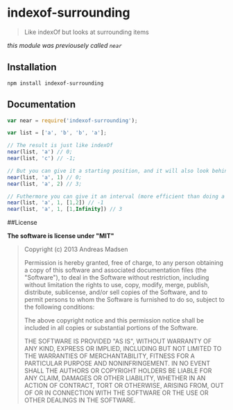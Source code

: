 # indexof-surrounding

> Like indexOf but looks at surrounding items

_this module was previousely called `near`_

## Installation

```sheel
npm install indexof-surrounding
```

## Documentation

```JavaScript
var near = require('indexof-surrounding');

var list = ['a', 'b', 'b', 'a'];

// The result is just like indexOf
near(list, 'a') // 0;
near(list, 'c') // -1;

// But you can give it a starting position, and it will also look behind
near(list, 'a', 1) // 0;
near(list, 'a', 2) // 3;

// Futhermore you can give it an interval (more efficient than doing a `slice`)
near(list, 'a', 1, [1,2]) // -1
near(list, 'a', 1, [1,Infinity]) // 3
```

##License

**The software is license under "MIT"**

> Copyright (c) 2013 Andreas Madsen
>
> Permission is hereby granted, free of charge, to any person obtaining a copy
> of this software and associated documentation files (the "Software"), to deal
> in the Software without restriction, including without limitation the rights
> to use, copy, modify, merge, publish, distribute, sublicense, and/or sell
> copies of the Software, and to permit persons to whom the Software is
> furnished to do so, subject to the following conditions:
>
> The above copyright notice and this permission notice shall be included in
> all copies or substantial portions of the Software.
>
> THE SOFTWARE IS PROVIDED "AS IS", WITHOUT WARRANTY OF ANY KIND, EXPRESS OR
> IMPLIED, INCLUDING BUT NOT LIMITED TO THE WARRANTIES OF MERCHANTABILITY,
> FITNESS FOR A PARTICULAR PURPOSE AND NONINFRINGEMENT. IN NO EVENT SHALL THE
> AUTHORS OR COPYRIGHT HOLDERS BE LIABLE FOR ANY CLAIM, DAMAGES OR OTHER
> LIABILITY, WHETHER IN AN ACTION OF CONTRACT, TORT OR OTHERWISE, ARISING FROM,
> OUT OF OR IN CONNECTION WITH THE SOFTWARE OR THE USE OR OTHER DEALINGS IN
> THE SOFTWARE.
